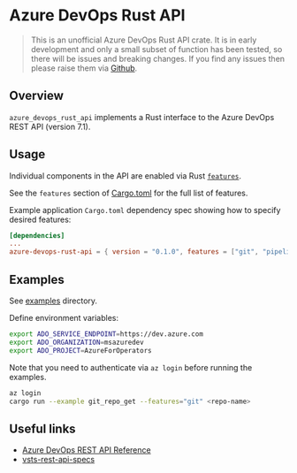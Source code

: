 # Azure DevOps Rust API

> This is an unofficial Azure DevOps Rust API crate.
> It is in early development and only a small subset of function has been tested, so there will be issues and breaking changes.
> If you find any issues then please raise them via [Github](https://github.com/microsoft/azure-devops-rust-api/issues).

## Overview

`azure_devops_rust_api` implements a Rust interface to the Azure DevOps REST API (version 7.1).

## Usage

Individual components in the API are enabled via Rust [`features`](https://doc.rust-lang.org/cargo/reference/features.html).

See the `features` section of [Cargo.toml](Cargo.toml) for the full list of features.

Example application `Cargo.toml` dependency spec showing how to specify desired features:

```toml
[dependencies]
...
azure-devops-rust-api = { version = "0.1.0", features = ["git", "pipelines"] }
```

## Examples

See [examples](examples) directory.

Define environment variables:

```sh
export ADO_SERVICE_ENDPOINT=https://dev.azure.com
export ADO_ORGANIZATION=msazuredev
export ADO_PROJECT=AzureForOperators
```

Note that you need to authenticate via `az login` before running the examples.

```sh
az login
cargo run --example git_repo_get --features="git" <repo-name>
```

## Useful links

- [Azure DevOps REST API Reference](https://docs.microsoft.com/en-us/rest/api/azure/devops/)
- [vsts-rest-api-specs](https://github.com/MicrosoftDocs/vsts-rest-api-specs)
